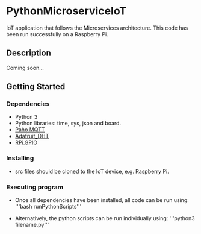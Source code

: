 # PythonMicroserviceIoT
IoT application that follows the Microservices architecture. This code has been run successfully on a Raspberry Pi.

## Description

Coming soon...

## Getting Started

### Dependencies

* Python 3 
* Python libraries: time, sys, json and board.
* [Paho MQTT](https://pypi.org/project/paho-mqtt/)
* [Adafruit_DHT](https://learn.adafruit.com/dht-humidity-sensing-on-raspberry-pi-with-gdocs-logging/python-setup)
* [RPi.GPIO](https://pypi.org/project/RPi.GPIO/)

### Installing

* src files should be cloned to the IoT device, e.g. Raspberry Pi.

### Executing program

* Once all dependencies have been installed, all code can be run using: 
  '''bash runPythonScripts'''

* Alternatively, the python scripts can be run individually using:
  '''python3 filename.py'''

